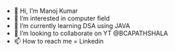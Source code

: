 - 👋 Hi, I’m Manoj Kumar
- 👀 I’m interested in computer field
- 🌱 I’m currently learning DSA using JAVA
- 💞️ I’m looking to collaborate on YT @BCAPATHSHALA
- 📫 How to reach me = Linkedin

<!---
BCAPATHSHALA/BCAPATHSHALA is a ✨ special ✨ repository because its `README.md` (this file) appears on your GitHub profile.
You can click the Preview link to take a look at your changes.
--->
